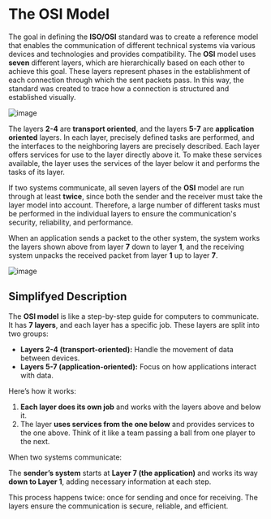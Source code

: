 # The OSI Model

The goal in defining the **ISO/OSI** standard was to create a reference model that enables the communication of different technical systems via various devices and technologies and provides compatibility. The **OSI** model uses **seven** different layers, which are hierarchically based on each other to achieve this goal. These layers represent phases in the establishment of each connection through which the sent packets pass. In this way, the standard was created to trace how a connection is structured and established visually.

![image](https://github.com/user-attachments/assets/7d69710d-9f4e-428e-b962-769636c02578)

The layers **2-4** are **transport oriented**, and the layers **5-7** are **application oriented** layers. In each layer, precisely defined tasks are performed, and the interfaces to the neighboring layers are precisely described. Each layer offers services for use to the layer directly above it. To make these services available, the layer uses the services of the layer below it and performs the tasks of its layer.

If two systems communicate, all seven layers of the **OSI** model are run through at least **twice**, since both the sender and the receiver must take the layer model into account. Therefore, a large number of different tasks must be performed in the individual layers to ensure the communication's security, reliability, and performance.

When an application sends a packet to the other system, the system works the layers shown above from layer **7** down to layer **1**, and the receiving system unpacks the received packet from layer **1** up to layer **7**.

![image](https://github.com/user-attachments/assets/c309b73e-ef42-403a-822b-240e381fd93a)

## Simplifyed Description

The **OSI model** is like a step-by-step guide for computers to communicate. It has **7 layers**, and each layer has a specific job. These layers are split into two groups:

- **Layers 2-4 (transport-oriented):** Handle the movement of data between devices.
- **Layers 5-7 (application-oriented):** Focus on how applications interact with data.

Here’s how it works:

1. **Each layer does its own job** and works with the layers above and below it.
2. The layer **uses services from the one below** and provides services to the one above. Think of it like a team passing a ball from one player to the next.

When two systems communicate:

The **sender’s system** starts at **Layer 7 (the application)** and works its way **down to Layer 1**, adding necessary information at each step.

This process happens twice: once for sending and once for receiving. The layers ensure the communication is secure, reliable, and efficient.
